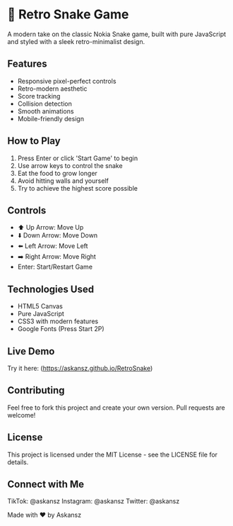# 🐍 Retro Snake Game

A modern take on the classic Nokia Snake game, built with pure JavaScript and styled with a sleek retro-minimalist design.

## Features

- Responsive pixel-perfect controls
- Retro-modern aesthetic
- Score tracking
- Collision detection
- Smooth animations
- Mobile-friendly design

## How to Play

1. Press Enter or click 'Start Game' to begin
2. Use arrow keys to control the snake
3. Eat the food to grow longer
4. Avoid hitting walls and yourself
5. Try to achieve the highest score possible

## Controls

- ⬆️ Up Arrow: Move Up
- ⬇️ Down Arrow: Move Down
- ⬅️ Left Arrow: Move Left
- ➡️ Right Arrow: Move Right
- Enter: Start/Restart Game

## Technologies Used

- HTML5 Canvas
- Pure JavaScript
- CSS3 with modern features
- Google Fonts (Press Start 2P)

## Live Demo

Try it here: (https://askansz.github.io/RetroSnake)

## Contributing

Feel free to fork this project and create your own version. Pull requests are welcome!

## License

This project is licensed under the MIT License - see the LICENSE file for details.

## Connect with Me

TikTok: @askansz
Instagram: @askansz
Twitter: @askansz

Made with ❤️ by Askansz

